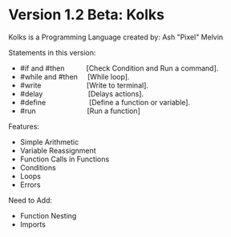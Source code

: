 # Version 1.2 Beta: Kolks
Kolks is a Programming Language created by: Ash "Pixel" Melvin

Statements in this version:
- #if and #then&nbsp;&nbsp;&nbsp;&nbsp;&nbsp;&nbsp;&nbsp;&nbsp;&nbsp;&nbsp;&nbsp;[Check Condition and Run a command].
- #while and #then&nbsp;&nbsp;&nbsp;&nbsp;&nbsp;[While loop].
- #write&nbsp;&nbsp;&nbsp;&nbsp;&nbsp;&nbsp;&nbsp;&nbsp;&nbsp;&nbsp;&nbsp;&nbsp;&nbsp;&nbsp;&nbsp;&nbsp;&nbsp;&nbsp;&nbsp;&nbsp;&nbsp;&nbsp;&nbsp;[Write to terminal].
- #delay&nbsp;&nbsp;&nbsp;&nbsp;&nbsp;&nbsp;&nbsp;&nbsp;&nbsp;&nbsp;&nbsp;&nbsp;&nbsp;&nbsp;&nbsp;&nbsp;&nbsp;&nbsp;&nbsp;&nbsp;&nbsp;&nbsp;&nbsp;[Delays actions].
- #define&nbsp;&nbsp;&nbsp;&nbsp;&nbsp;&nbsp;&nbsp;&nbsp;&nbsp;&nbsp;&nbsp;&nbsp;&nbsp;&nbsp;&nbsp;&nbsp;&nbsp;&nbsp;&nbsp;&nbsp;&nbsp;&nbsp;[Define a function or variable].
- #run&nbsp;&nbsp;&nbsp;&nbsp;&nbsp;&nbsp;&nbsp;&nbsp;&nbsp;&nbsp;&nbsp;&nbsp;&nbsp;&nbsp;&nbsp;&nbsp;&nbsp;&nbsp;&nbsp;&nbsp;&nbsp;&nbsp;&nbsp;&nbsp;&nbsp;&nbsp;[Run a function]

Features:
- Simple Arithmetic
- Variable Reassignment
- Function Calls in Functions
- Conditions
- Loops
- Errors

Need to Add:
- Function Nesting
- Imports
